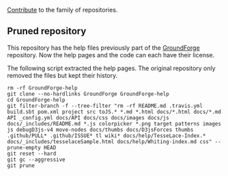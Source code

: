 [Contribute](https://github.com/d-bl/GroundForge#contribute-to-documentation)
to the family of repositories.

Pruned repository
-----------------

This repository has the help files previously part of the [GroundForge](https://github.com/d-bl/GroundForge)
repository.
Now the help pages and the code can each have their license.

The following script extracted the help pages. 
The original repository only removed the files but kept their history.

    rm -rf GroundForge-help
    git clone --no-hardlinks GroundForge GroundForge-help
    cd GroundForge-help
    git filter-branch -f --tree-filter "rm -rf README.md .travis.yml build.sbt pom.xml project src toJS.* *.md *.html docs/*.html docs/*.md API _config.yml docs/API docs/css docs/images docs/js docs/_includes/README.md *.js colorpicker *.png target patterns images js debugD3js-v4 move-nodes docs/thumbs docs/D3jsForces thumbs .github/PULL* .github/ISSUE* tl wiki* docs/help/TesseLace-Index.* docs/_includes/tesselaceSample.html docs/help/Whiting-index.md css" --prune-empty HEAD
    git reset --hard
    git gc --aggressive
    git prune
 